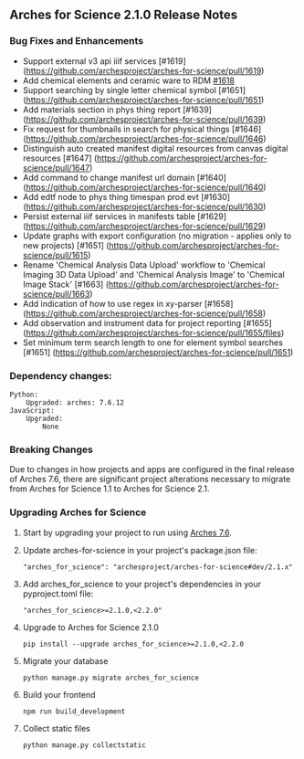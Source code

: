 ## Arches for Science 2.1.0 Release Notes


### Bug Fixes and Enhancements

- Support external v3 api iiif services [#1619] (https://github.com/archesproject/arches-for-science/pull/1619)
- Add chemical elements and ceramic ware to RDM [#1618](https://github.com/archesproject/arches-for-science/pull/1618)
- Support searching by single letter chemical symbol [#1651] (https://github.com/archesproject/arches-for-science/pull/1651)
- Add materials section in phys thing report [#1639] (https://github.com/archesproject/arches-for-science/pull/1639)
- Fix request for thumbnails in search for physical things [#1646] (https://github.com/archesproject/arches-for-science/pull/1646)
- Distinguish auto created manifest digital resources from canvas digital resources [#1647] (https://github.com/archesproject/arches-for-science/pull/1647)
- Add command to change manifest url domain [#1640] (https://github.com/archesproject/arches-for-science/pull/1640)
- Add edtf node to phys thing timespan prod evt [#1630] (https://github.com/archesproject/arches-for-science/pull/1630)
- Persist external iiif services in manifests table [#1629] (https://github.com/archesproject/arches-for-science/pull/1629)
- Update graphs with export configuration (no migration - applies only to new projects) [#1651] (https://github.com/archesproject/arches-for-science/pull/1615)
- Rename 'Chemical Analysis Data Upload' workflow to 'Chemical Imaging 3D Data Upload' and 'Chemical Analysis Image' to 'Chemical Image Stack' [#1663] (https://github.com/archesproject/arches-for-science/pull/1663)
- Add indication of how to use regex in xy-parser [#1658] (https://github.com/archesproject/arches-for-science/pull/1658)
- Add observation and instrument data for project reporting [#1655] (https://github.com/archesproject/arches-for-science/pull/1655/files)
- Set minimum term search length to one for element symbol searches [#1651] (https://github.com/archesproject/arches-for-science/pull/1651)


### Dependency changes:

```
Python:
    Upgraded: arches: 7.6.12
JavaScript:
    Upgraded:
        None
```

### Breaking Changes
Due to changes in how projects and apps are configured in the final release of Arches 7.6, there are significant project alterations necessary to migrate from Arches for Science 1.1 to Arches for Science 2.1.

### Upgrading Arches for Science 
1. Start by upgrading your project to run using [Arches 7.6](https://github.com/archesproject/arches/blob/dev/7.6.x/releases/7.6.0.md#upgrading-arches). 

1. Update arches-for-science in your project's package.json file:
    ```
    "arches_for_science": "archesproject/arches-for-science#dev/2.1.x"
    ```

1. Add arches_for_science to your project's dependencies in your pyproject.toml file:
    ```
    "arches_for_science>=2.1.0,<2.2.0"
    ```

1. Upgrade to Arches for Science 2.1.0
    ```
    pip install --upgrade arches_for_science>=2.1.0,<2.2.0
    ```

1. Migrate your database
    ```
    python manage.py migrate arches_for_science
    ```

1. Build your frontend
    ```
    npm run build_development
    ```

1. Collect static files
    ```
    python manage.py collectstatic
    ```
